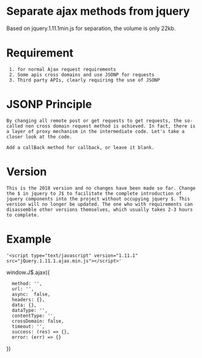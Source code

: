 # Separate ajax methods from jquery

Based on jquery.1.11.1min.js for separation, the volume is only 22kb.

# Requirement
     1. for normal Ajax request requirements
     2. Some apis cross domains and use JSONP for requests
     3. Third party APIs, clearly requiring the use of JSONP

# JSONP Principle

    By changing all remote post or get requests to get requests, the so-called non cross domain request method is achieved. In fact, there is a layer of proxy mechanism in the intermediate code. Let's take a closer look at the code.
    
    Add a callBack method for callback, or leave it blank.

# Version

    This is the 2018 version and no changes have been made so far. Change the $ in jquery to J$ to facilitate the complete introduction of jquery components into the project without occupying jquery $. This version will no longer be updated. The one who with requirements can disassemble other versions themselves, which usually takes 2-3 hours to complete.

# Example

    '<script type="text/javascript" version="1.11.1" src="jQuery.1.11.1.ajax.min.js"></script>'

window.J$.ajax({

      method: '',
      url: '',
      async:  false,
      headers: {},
      data: {},
      dataType: '',
      contentType: '',
      crossDomain: false,
      timeout: '',
      success: (res) => {},
      error: (err) => {}
})
